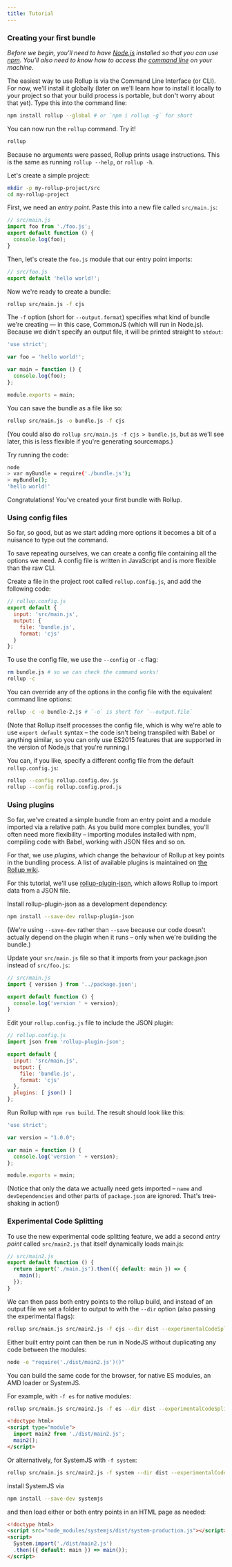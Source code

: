 ```yaml
---
title: Tutorial
---
```


### Creating your first bundle

*Before we begin, you'll need to have [Node.js](https://nodejs.org) installed so that you can use [npm](https://npmjs.com). You'll also need to know how to access the [command line](https://www.codecademy.com/learn/learn-the-command-line) on your machine.*

The easiest way to use Rollup is via the Command Line Interface (or CLI). For now, we'll install it globally (later on we'll learn how to install it locally to your project so that your build process is portable, but don't worry about that yet). Type this into the command line:

```bash
npm install rollup --global # or `npm i rollup -g` for short
```

You can now run the `rollup` command. Try it!

```bash
rollup
```

Because no arguments were passed, Rollup prints usage instructions. This is the same as running `rollup --help`, or `rollup -h`.

Let's create a simple project:

```bash
mkdir -p my-rollup-project/src
cd my-rollup-project
```

First, we need an *entry point*. Paste this into a new file called `src/main.js`:

```js
// src/main.js
import foo from './foo.js';
export default function () {
  console.log(foo);
}
```

Then, let's create the `foo.js` module that our entry point imports:

```js
// src/foo.js
export default 'hello world!';
```

Now we're ready to create a bundle:

```bash
rollup src/main.js -f cjs
```

The `-f` option (short for `--output.format`) specifies what kind of bundle we're creating — in this case, CommonJS (which will run in Node.js). Because we didn't specify an output file, it will be printed straight to `stdout`:

```js
'use strict';

var foo = 'hello world!';

var main = function () {
  console.log(foo);
};

module.exports = main;
```

You can save the bundle as a file like so:

```bash
rollup src/main.js -o bundle.js -f cjs
```

(You could also do `rollup src/main.js -f cjs > bundle.js`, but as we'll see later, this is less flexible if you're generating sourcemaps.)

Try running the code:

```bash
node
> var myBundle = require('./bundle.js');
> myBundle();
'hello world!'
```

Congratulations! You've created your first bundle with Rollup.

### Using config files

So far, so good, but as we start adding more options it becomes a bit of a nuisance to type out the command.

To save repeating ourselves, we can create a config file containing all the options we need. A config file is written in JavaScript and is more flexible than the raw CLI.

Create a file in the project root called `rollup.config.js`, and add the following code:

```js
// rollup.config.js
export default {
  input: 'src/main.js',
  output: {
    file: 'bundle.js',
    format: 'cjs'
  }
};
```

To use the config file, we use the `--config` or `-c` flag:

```bash
rm bundle.js # so we can check the command works!
rollup -c
```

You can override any of the options in the config file with the equivalent command line options:

```bash
rollup -c -o bundle-2.js # `-o` is short for `--output.file`
```

(Note that Rollup itself processes the config file, which is why we're able to use `export default` syntax – the code isn't being transpiled with Babel or anything similar, so you can only use ES2015 features that are supported in the version of Node.js that you're running.)

You can, if you like, specify a different config file from the default `rollup.config.js`:

```bash
rollup --config rollup.config.dev.js
rollup --config rollup.config.prod.js
```

### Using plugins

So far, we've created a simple bundle from an entry point and a module imported via a relative path. As you build more complex bundles, you'll often need more flexibility – importing modules installed with npm, compiling code with Babel, working with JSON files and so on.

For that, we use *plugins*, which change the behaviour of Rollup at key points in the bundling process. A list of available plugins is maintained on [the Rollup wiki](https://github.com/rollup/rollup/wiki/Plugins).

For this tutorial, we'll use [rollup-plugin-json](https://github.com/rollup/rollup-plugin-json), which allows Rollup to import data from a JSON file.

Install rollup-plugin-json as a development dependency:

```bash
npm install --save-dev rollup-plugin-json
```

(We're using `--save-dev` rather than `--save` because our code doesn't actually depend on the plugin when it runs – only when we're building the bundle.)

Update your `src/main.js` file so that it imports from your package.json instead of `src/foo.js`:

```js
// src/main.js
import { version } from '../package.json';

export default function () {
  console.log('version ' + version);
}
```

Edit your `rollup.config.js` file to include the JSON plugin:

```js
// rollup.config.js
import json from 'rollup-plugin-json';

export default {
  input: 'src/main.js',
  output: {
    file: 'bundle.js',
    format: 'cjs'
  },
  plugins: [ json() ]
};
```

Run Rollup with `npm run build`. The result should look like this:

```js
'use strict';

var version = "1.0.0";

var main = function () {
  console.log('version ' + version);
};

module.exports = main;
```

(Notice that only the data we actually need gets imported – `name` and `devDependencies` and other parts of `package.json` are ignored. That's tree-shaking in action!)

### Experimental Code Splitting

To use the new experimental code splitting feature, we add a second *entry point* called `src/main2.js` that itself dynamically loads main.js:

```js
// src/main2.js
export default function () {
  return import('./main.js').then(({ default: main }) => {
    main();
  });
}
```

We can then pass both entry points to the rollup build, and instead of an output file we set a folder to output to with the `--dir` option (also passing the experimental flags):

```bash
rollup src/main.js src/main2.js -f cjs --dir dist --experimentalCodeSplitting --experimentalDynamicImport
```

Either built entry point can then be run in NodeJS without duplicating any code between the modules:

```bash
node -e "require('./dist/main2.js')()"
```

You can build the same code for the browser, for native ES modules, an AMD loader or SystemJS.

For example, with `-f es` for native modules:

```bash
rollup src/main.js src/main2.js -f es --dir dist --experimentalCodeSplitting --experimentalDynamicImport
```

```html
<!doctype html>
<script type="module">
  import main2 from './dist/main2.js';
  main2();
</script>
```

Or alternatively, for SystemJS with `-f system`:

```bash
rollup src/main.js src/main2.js -f system --dir dist --experimentalCodeSplitting --experimentalDynamicImport
```

install SystemJS via

```bash
npm install --save-dev systemjs
```

and then load either or both entry points in an HTML page as needed:

```html
<!doctype html>
<script src="node_modules/systemjs/dist/system-production.js"></script>
<script>
  System.import('./dist/main2.js')
  .then(({ default: main }) => main());
</script>
```
